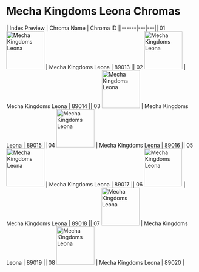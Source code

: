 # Mecha Kingdoms Leona Chromas

| Index  Preview | Chroma Name | Chroma ID ||------|---|---|| 01  <img src='https://raw.communitydragon.org/latest/plugins/rcp-be-lol-game-data/global/default/v1/champion-chroma-images/89/89013.png' alt='Mecha Kingdoms Leona' width='100'> | Mecha Kingdoms Leona | 89013 || 02  <img src='https://raw.communitydragon.org/latest/plugins/rcp-be-lol-game-data/global/default/v1/champion-chroma-images/89/89014.png' alt='Mecha Kingdoms Leona' width='100'> | Mecha Kingdoms Leona | 89014 || 03  <img src='https://raw.communitydragon.org/latest/plugins/rcp-be-lol-game-data/global/default/v1/champion-chroma-images/89/89015.png' alt='Mecha Kingdoms Leona' width='100'> | Mecha Kingdoms Leona | 89015 || 04  <img src='https://raw.communitydragon.org/latest/plugins/rcp-be-lol-game-data/global/default/v1/champion-chroma-images/89/89016.png' alt='Mecha Kingdoms Leona' width='100'> | Mecha Kingdoms Leona | 89016 || 05  <img src='https://raw.communitydragon.org/latest/plugins/rcp-be-lol-game-data/global/default/v1/champion-chroma-images/89/89017.png' alt='Mecha Kingdoms Leona' width='100'> | Mecha Kingdoms Leona | 89017 || 06  <img src='https://raw.communitydragon.org/latest/plugins/rcp-be-lol-game-data/global/default/v1/champion-chroma-images/89/89018.png' alt='Mecha Kingdoms Leona' width='100'> | Mecha Kingdoms Leona | 89018 || 07  <img src='https://raw.communitydragon.org/latest/plugins/rcp-be-lol-game-data/global/default/v1/champion-chroma-images/89/89019.png' alt='Mecha Kingdoms Leona' width='100'> | Mecha Kingdoms Leona | 89019 || 08  <img src='https://raw.communitydragon.org/latest/plugins/rcp-be-lol-game-data/global/default/v1/champion-chroma-images/89/89020.png' alt='Mecha Kingdoms Leona' width='100'> | Mecha Kingdoms Leona | 89020 |